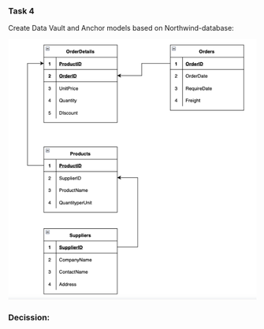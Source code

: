 ### Task 4

Create Data Vault and Anchor models based on Northwind-database:

![Northwind database](https://github.com/Annassie/dw_designing_and_ETL/blob/task_4/Anna_Niukkanen_task_4/images/Northwind_database.png)



### Decission:

